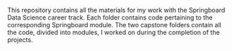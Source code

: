 This repository contains all the materials for my work with the Springboard Data Science career track.
Each folder contains code pertaining to the corresponding Springboard module.  The two capstone folders contain all the code, divided into modules, I worked on during the completion of the projects.
